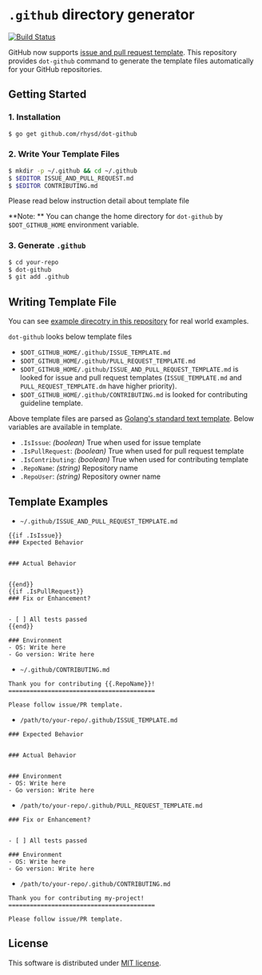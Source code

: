 `.github` directory generator
=============================
[![Build Status](https://travis-ci.org/rhysd/dot-github.svg?branch=master)](https://travis-ci.org/rhysd/dot-github)

GitHub now supports [issue and pull request template](https://github.com/blog/2111-issue-and-pull-request-templates).  This repository provides `dot-github` command to generate the template files automatically for your GitHub repositories.

## Getting Started

### 1. Installation

```sh
$ go get github.com/rhysd/dot-github
```

### 2. Write Your Template Files

```sh
$ mkdir -p ~/.github && cd ~/.github
$ $EDITOR ISSUE_AND_PULL_REQUEST.md
$ $EDITOR CONTRIBUTING.md
```

Please read below instruction detail about template file

**Note: ** You can change the home directory for `dot-github` by `$DOT_GITHUB_HOME` environment variable.

### 3. Generate `.github`

```sh
$ cd your-repo
$ dot-github
$ git add .github
```

## Writing Template File

You can see [example direcotry in this repository](exapmle/) for real world examples.

`dot-github` looks below template files

- `$DOT_GITHUB_HOME/.github/ISSUE_TEMPLATE.md`
- `$DOT_GITHUB_HOME/.github/PULL_REQUEST_TEMPLATE.md`
- `$DOT_GITHUB_HOME/.github/ISSUE_AND_PULL_REQUEST_TEMPLATE.md` is looked for issue and pull request templates (`ISSUE_TEMPLATE.md` and `PULL_REQUEST_TEMPLATE.dm` have higher priority).
- `$DOT_GITHUB_HOME/.github/CONTRIBUTING.md` is looked for contributing guideline template.

Above template files are parsed as [Golang's standard text template](https://golang.org/pkg/text/template/).  Below variables are available in template.

- `.IsIssue`: *(boolean)* True when used for issue template
- `.IsPullRequest`: *(boolean)* True when used for pull request template
- `.IsContributing`: *(boolean)* True when used for contributing template
- `.RepoName`: *(string)* Repository name
- `.RepoUser`: *(string)* Repository owner name

## Template Examples

- `~/.github/ISSUE_AND_PULL_REQUEST_TEMPLATE.md`

```
{{if .IsIssue}}
### Expected Behavior


### Actual Behavior


{{end}}
{{if .IsPullRequest}}
### Fix or Enhancement?


- [ ] All tests passed
{{end}}

### Environment
- OS: Write here
- Go version: Write here
```

- `~/.github/CONTRIBUTING.md`

```
Thank you for contributing {{.RepoName}}!
=========================================

Please follow issue/PR template.
```

- `/path/to/your-repo/.github/ISSUE_TEMPLATE.md`

```
### Expected Behavior


### Actual Behavior


### Environment
- OS: Write here
- Go version: Write here
```

- `/path/to/your-repo/.github/PULL_REQUEST_TEMPLATE.md`

```
### Fix or Enhancement?


- [ ] All tests passed

### Environment
- OS: Write here
- Go version: Write here
```

- `/path/to/your-repo/.github/CONTRIBUTING.md`

```
Thank you for contributing my-project!
=========================================

Please follow issue/PR template.
```

## License

This software is distributed under [MIT license](LICENSE.txt).
